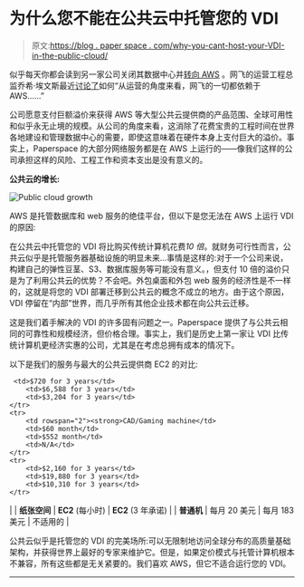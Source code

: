 # 为什么您不能在公共云中托管您的 VDI

> 原文:[https://blog . paper space . com/why-you-cant-host-your-VDI-in-the-public-cloud/](https://blog.paperspace.com/why-you-cant-host-your-vdi-in-the-public-cloud/)

似乎每天你都会读到另一家公司关闭其数据中心并[转向 AWS](http://www.theplatform.net/2015/10/08/infrastructure-pioneer-predicts-datacenter-days-are-numbered/) 。网飞的运营工程总监乔希·埃文斯最近[讨论了](http://www.techradar.com/us/news/television/how-netflix-works-400-billion-interactions-per-day-ain-t-easy-1306420)如何“从运营的角度来看，网飞的一切都依赖于 AWS……”

公司愿意支付巨额溢价来获得 AWS 等大型公共云提供商的产品范围、全球可用性和似乎永无止境的规模。从公司的角度来看，这消除了花费宝贵的工程时间在世界各地建设和管理数据中心的需要，即使这意味着在硬件本身上支付巨大的溢价。事实上，Paperspace 的大部分网络服务都是在 AWS 上运行的——像我们这样的公司承担这样的风险、工程工作和资本支出是没有意义的。

**公共云的增长:**

![Public cloud growth](../Images/d4a49544280acc7b70fd1cd6c47a164a.png)

AWS 是托管数据库和 web 服务的绝佳平台，但以下是您无法在 AWS 上运行 VDI 的原因:

在公共云中托管您的 VDI 将比购买传统计算机花费*10 倍*。就财务可行性而言，公共云似乎是托管服务器基础设施的明显未来...事情是这样的:对于一个公司来说，构建自己的弹性豆茎、S3、数据库服务等可能没有意义。，但支付 10 倍的溢价只是为了利用公共云的优势？不会吧。外包桌面和外包 web 服务的经济性是不一样的，这就是将您的 VDI 部署迁移到公共云的概念不成立的地方。由于这个原因，VDI 停留在“内部”世界，而几乎所有其他企业技术都在向公共云迁移。

这是我们着手解决的 VDI 的许多固有问题之一。Paperspace 提供了与公共云相同的可靠性和规模经济，但价格合理。事实上，我们是历史上第一家让 VDI 比传统计算机更经济实惠的公司，尤其是在考虑总拥有成本的情况下。

以下是我们的服务与最大的公共云提供商 EC2 的对比:

```
 <td>$720 for 3 years</td>
	<td>$6,588 for 3 years</td>
	<td>$3,204 for 3 years</td>
</tr>
<tr>
	<td rowspan="2"><strong>CAD/Gaming machine</td>
	<td>$60 month</td>
	<td>$552 month</td>
	<td>N/A</td>
</tr>
<tr>
	<td>$2,160 for 3 years</td>
	<td>$19,880 for 3 years</td>
	<td>$10,310 for 3 years</td>
</tr> 
```

|  | **纸张空间** | **EC2** (每小时) | **EC2** (3 年承诺) |
| **普通机** | 每月 20 美元 | 每月 183 美元 | 不适用的 |

公共云似乎是托管您的 VDI 的完美场所:可以无限制地访问全球分布的高质量基础架构，并获得世界上最好的专家来维护它。但是，如果定价模式与托管计算机根本不兼容，所有这些都是无关紧要的。我们喜欢 AWS，但它不适合运行您的 VDI。

* * *